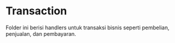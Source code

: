 # Transaction

Folder ini berisi handlers untuk transaksi bisnis seperti pembelian, penjualan, dan pembayaran.